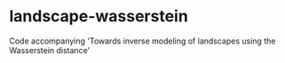 # landscape-wasserstein
Code accompanying 'Towards inverse modeling of landscapes using the Wasserstein distance'
